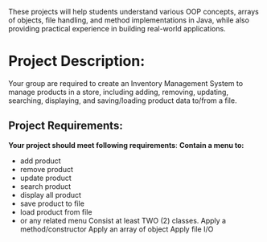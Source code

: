 These projects will help students understand various OOP concepts, arrays of objects, file
handling, and method implementations in Java, while also providing practical experience in
building real-world applications.
# Project Description:
Your group are required to create an Inventory Management System to manage products in
a store, including adding, removing, updating, searching, displaying, and saving/loading
product data to/from a file.
## Project Requirements:
**Your project should meet following requirements**:
**Contain a menu to:**
* add product
* remove product
* update product
* search product
* display all product
* save product to file
* load product from file
* or any related menu
Consist at least TWO (2) classes.
Apply a method/constructor
Apply an array of object
Apply file I/O
